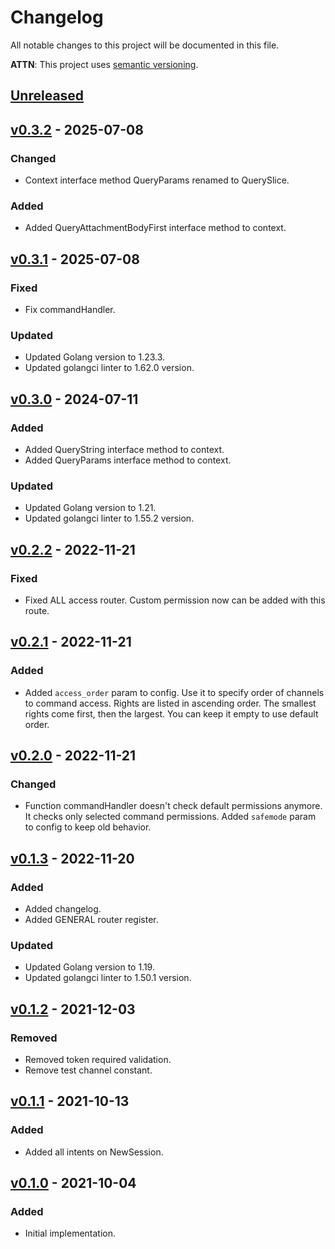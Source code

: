 # Changelog
All notable changes to this project will be documented in this file.

**ATTN**: This project uses [semantic versioning](http://semver.org/).

## [Unreleased]

## [v0.3.2] - 2025-07-08
### Changed
- Context interface method QueryParams renamed to QuerySlice.

### Added
- Added QueryAttachmentBodyFirst interface method to context.

## [v0.3.1] - 2025-07-08
### Fixed
- Fix commandHandler.

### Updated
- Updated Golang version to 1.23.3.
- Updated golangci linter to 1.62.0 version.

## [v0.3.0] - 2024-07-11
### Added
- Added QueryString interface method to context.
- Added QueryParams interface method to context.

### Updated
- Updated Golang version to 1.21.
- Updated golangci linter to 1.55.2 version.

## [v0.2.2] - 2022-11-21
### Fixed
- Fixed ALL access router. Custom permission now can be added with this route.

## [v0.2.1] - 2022-11-21
### Added
- Added `access_order` param to config. Use it to specify order of channels to command access. Rights are listed in ascending order. The smallest rights come first, then the largest. You can keep it empty to use default order.

## [v0.2.0] - 2022-11-21
### Changed
- Function commandHandler doesn't check default permissions anymore. It checks only selected command permissions. Added `safemode` param to config to keep old behavior.

## [v0.1.3] - 2022-11-20
### Added
- Added changelog.
- Added GENERAL router register.

### Updated
- Updated Golang version to 1.19.
- Updated golangci linter to 1.50.1 version.

## [v0.1.2] - 2021-12-03
### Removed
- Removed token required validation.
- Remove test channel constant.

## [v0.1.1] - 2021-10-13
### Added
- Added all intents on NewSession.

## [v0.1.0] - 2021-10-04
### Added
- Initial implementation.

[Unreleased]: https://github.com/outdead/discordant/compare/v0.3.2...HEAD
[v0.3.2]: https://github.com/outdead/discordant/compare/v0.3.1...v0.3.2
[v0.3.1]: https://github.com/outdead/discordant/compare/v0.3.0...v0.3.1
[v0.3.0]: https://github.com/outdead/discordant/compare/v0.2.2...v0.3.0
[v0.2.2]: https://github.com/outdead/discordant/compare/v0.2.1...v0.2.2
[v0.2.1]: https://github.com/outdead/discordant/compare/v0.2.0...v0.2.1
[v0.2.0]: https://github.com/outdead/discordant/compare/v0.1.3...v0.2.0
[v0.1.3]: https://github.com/outdead/discordant/compare/v0.1.2...v0.1.3
[v0.1.2]: https://github.com/outdead/discordant/compare/v0.1.1...v0.1.2
[v0.1.1]: https://github.com/outdead/discordant/compare/v0.1.0...v0.1.1
[v0.1.0]: https://github.com/outdead/discordant/compare/2d21ed191dcf69520769feb1d97946600182adbc...v0.1.0
